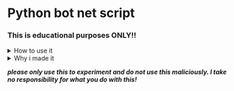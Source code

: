 # Python bot net script



### This is educational purposes ONLY!!

<details>
<summary>
  How to use it
</summary>

## Master/host side:
### How to set up slave and host server:
 - You need to change the 'host' var in master and 'port' in master to your server IP and server port.
 - You need to change the 'ilill11i1' var in slave and 'lllLLLLLLL' var in slave to your maseter ip and port.
 - Then you need to port forwared on your server with the port you want the slave to connect to.

 ### How to Attack:
  - enter the ip or domain you would like to attack
  - enter the port you would like to attack
  - enter the number of threads
  - wait for the slaves to connect ; )
  
 ### How to Ping:
 - make a .txt in the same dir as the master file and put all the slave ips in it
 - run the ping command!
## Slave side:

### Just run it lmao
- it starts on start-up as an invisble file
- it then wait for the mater to connect and sned dos info
 
 </details>
<details>
<summary>
  Why i made it
</summary>
 i was bored and wanted to test so stuff out, the code is a bit janky and could be optimised but cba as this was just for me to test some python libs out, i also wrote it up in 2 hours lol.
 </details>
 
***please only use this to experiment and do not use this maliciously. I take no responsibility for what you do with this!***
